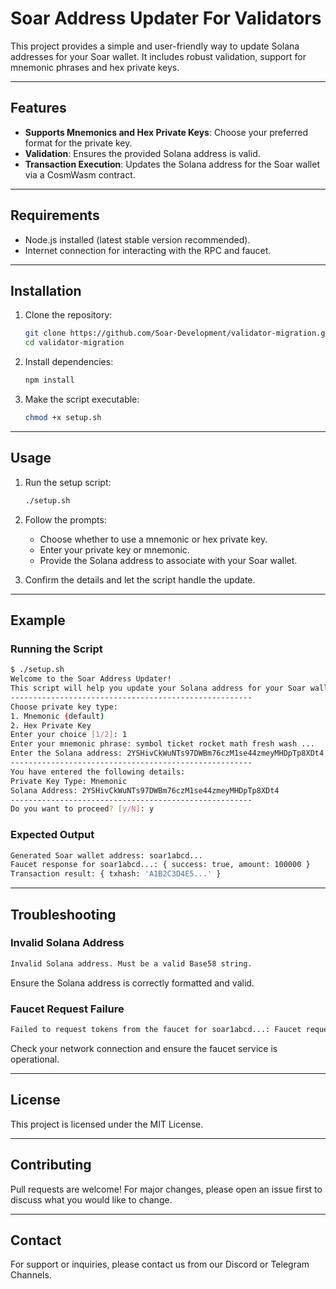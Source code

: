 
# Soar Address Updater For Validators

This project provides a simple and user-friendly way to update Solana addresses for your Soar wallet. It includes robust validation, support for mnemonic phrases and hex private keys.

---

## Features

- **Supports Mnemonics and Hex Private Keys**: Choose your preferred format for the private key.
- **Validation**: Ensures the provided Solana address is valid.
- **Transaction Execution**: Updates the Solana address for the Soar wallet via a CosmWasm contract.

---

## Requirements

- Node.js installed (latest stable version recommended).
- Internet connection for interacting with the RPC and faucet.

---

## Installation

1. Clone the repository:
   ```bash
   git clone https://github.com/Soar-Development/validator-migration.git
   cd validator-migration
   ```

2. Install dependencies:
   ```bash
   npm install
   ```

3. Make the script executable:
   ```bash
   chmod +x setup.sh
   ```

---

## Usage

1. Run the setup script:
   ```bash
   ./setup.sh
   ```

2. Follow the prompts:
   - Choose whether to use a mnemonic or hex private key.
   - Enter your private key or mnemonic.
   - Provide the Solana address to associate with your Soar wallet.

3. Confirm the details and let the script handle the update.

---

## Example

### Running the Script

```bash
$ ./setup.sh
Welcome to the Soar Address Updater!
This script will help you update your Solana address for your Soar wallet.
------------------------------------------------------
Choose private key type:
1. Mnemonic (default)
2. Hex Private Key
Enter your choice [1/2]: 1
Enter your mnemonic phrase: symbol ticket rocket math fresh wash ...
Enter the Solana address: 2YSHivCkWuNTs97DWBm76czM1se44zmeyMHDpTp8XDt4
------------------------------------------------------
You have entered the following details:
Private Key Type: Mnemonic
Solana Address: 2YSHivCkWuNTs97DWBm76czM1se44zmeyMHDpTp8XDt4
------------------------------------------------------
Do you want to proceed? [y/N]: y
```

### Expected Output

```bash
Generated Soar wallet address: soar1abcd...
Faucet response for soar1abcd...: { success: true, amount: 100000 }
Transaction result: { txhash: 'A1B2C3D4E5...' }
```

---

## Troubleshooting

### Invalid Solana Address

```bash
Invalid Solana address. Must be a valid Base58 string.
```

Ensure the Solana address is correctly formatted and valid.

### Faucet Request Failure

```bash
Failed to request tokens from the faucet for soar1abcd...: Faucet request failed with status: 500
```

Check your network connection and ensure the faucet service is operational.

---

## License

This project is licensed under the MIT License.

---

## Contributing

Pull requests are welcome! For major changes, please open an issue first to discuss what you would like to change.

---

## Contact

For support or inquiries, please contact us from our Discord or Telegram Channels.
